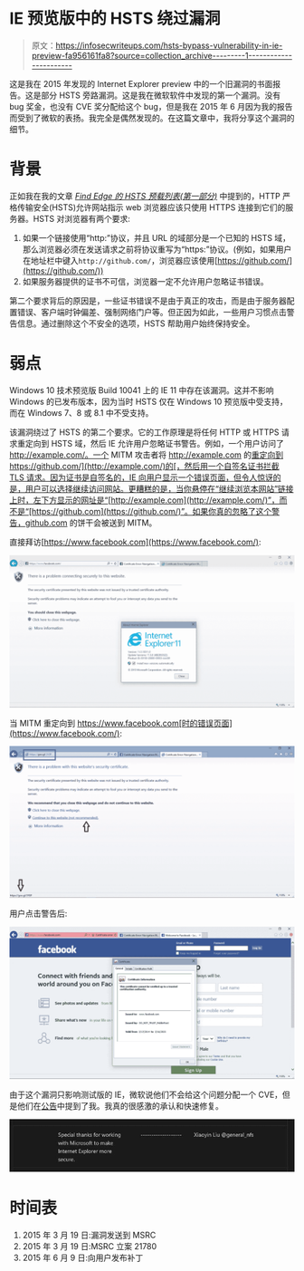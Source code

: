 # IE 预览版中的 HSTS 绕过漏洞

> 原文：<https://infosecwriteups.com/hsts-bypass-vulnerability-in-ie-preview-fa956161fa8?source=collection_archive---------1----------------------->

这是我在 2015 年发现的 Internet Explorer preview 中的一个旧漏洞的书面报告。这是部分 HSTS 旁路漏洞。这是我在微软软件中发现的第一个漏洞。没有 bug 奖金，也没有 CVE 奖分配给这个 bug，但是我在 2015 年 6 月因为我的报告而受到了微软的表扬。我完全是偶然发现的。在这篇文章中，我将分享这个漏洞的细节。

# 背景

正如我在我的文章 [*Find Edge 的 HSTS 预载列表(第一部分)*](https://medium.com/bugbountywriteup/find-edges-hsts-preload-list-part-i-2ee5ce6bc5aa) 中提到的，HTTP 严格传输安全(HSTS)允许网站指示 web 浏览器应该只使用 HTTPS 连接到它们的服务器。HSTS 对浏览器有两个要求:

1.  如果一个链接使用“http:”协议，并且 URL 的域部分是一个已知的 HSTS 域，那么浏览器必须在发送请求之前将协议重写为“https:”协议。(例如，如果用户在地址栏中键入`http://github.com/`，浏览器应该使用[https://github.com/](https://github.com/))
2.  如果服务器提供的证书不可信，浏览器一定不允许用户忽略证书错误。

第二个要求背后的原因是，一些证书错误不是由于真正的攻击，而是由于服务器配置错误、客户端时钟偏差、强制网络门户等。但正因为如此，一些用户习惯点击警告信息。通过删除这个不安全的选项，HSTS 帮助用户始终保持安全。

# 弱点

Windows 10 技术预览版 Build 10041 上的 IE 11 中存在该漏洞。这并不影响 Windows 的已发布版本，因为当时 HSTS 仅在 Windows 10 预览版中受支持，而在 Windows 7、8 或 8.1 中不受支持。

该漏洞绕过了 HSTS 的第二个要求。它的工作原理是将任何 HTTP 或 HTTPS 请求重定向到 HSTS 域，然后 IE 允许用户忽略证书警告。例如，一个用户访问了 http://example.com/。一个 MITM 攻击者将 http://example.com 的[重定向到 https://github.com/](http://example.com/)的[，然后用一个自签名证书拦截 TLS 请求。因为证书是自签名的，IE 向用户显示一个错误页面，但令人惊讶的是，用户可以选择继续访问网站。更糟糕的是，当你悬停在“继续浏览本网站”链接上时，左下方显示的网址是“](https://github.com/)[http://example.com](http://example.com/)”，而不是“[https://github.com](https://github.com/)”。如果你真的忽略了这个警告，github.com 的饼干会被送到 MITM。

直接拜访[https://www.facebook.com](https://www.facebook.com/):

![](img/6c9c578e7672c46f420a65cbd5edaf3d.png)

当 MITM 重定向到 https://www.facebook.com[时的错误页面](https://www.facebook.com/):

![](img/8b34c296b6ad274ee3827e731a29743b.png)

用户点击警告后:

![](img/e98eaafa26b2292bd70e03af14601d5d.png)

由于这个漏洞只影响测试版的 IE，微软说他们不会给这个问题分配一个 CVE，但是他们在[公告](https://docs.microsoft.com/en-us/security-updates/Acknowledgments/2015/acknowledgments2015)中提到了我。我真的很感激的承认和快速修复。

![](img/e1c1a205b8dececc9bc49297f2ca65a1.png)

# 时间表

1.  2015 年 3 月 19 日:漏洞发送到 MSRC
2.  2015 年 3 月 19 日:MSRC 立案 21780
3.  2015 年 6 月 9 日:向用户发布补丁